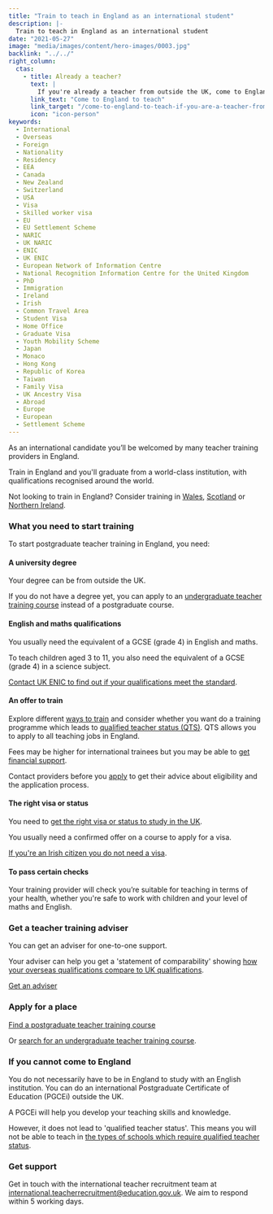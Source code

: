 ```yaml
---
title: "Train to teach in England as an international student"
description: |-
  Train to teach in England as an international student
date: "2021-05-27"
image: "media/images/content/hero-images/0003.jpg"
backlink: "../../"
right_column:
  ctas:
    - title: Already a teacher?
      text: |
        If you're already a teacher from outside the UK, come to England to teach. 
      link_text: "Come to England to teach"
      link_target: "/come-to-england-to-teach-if-you-are-a-teacher-from-outside-the-uk"
      icon: "icon-person"
keywords:
  - International
  - Overseas
  - Foreign
  - Nationality
  - Residency
  - EEA
  - Canada
  - New Zealand
  - Switzerland
  - USA
  - Visa
  - Skilled worker visa
  - EU
  - EU Settlement Scheme
  - NARIC
  - UK NARIC
  - ENIC
  - UK ENIC
  - European Network of Information Centre
  - National Recognition Information Centre for the United Kingdom
  - PhD
  - Immigration
  - Ireland
  - Irish
  - Common Travel Area
  - Student Visa
  - Home Office
  - Graduate Visa
  - Youth Mobility Scheme
  - Japan
  - Monaco
  - Hong Kong
  - Republic of Korea
  - Taiwan
  - Family Visa
  - UK Ancestry Visa
  - Abroad
  - Europe
  - European
  - Settlement Scheme
---
```


As an international candidate you’ll be welcomed by many teacher training providers in England.

Train in England and you'll graduate from a world-class institution, with qualifications recognised around the world.

Not looking to train in England? Consider training in [Wales](https://educators.wales/home), [Scotland](https://teachinscotland.scot/) or [Northern Ireland](https://www.education-ni.gov.uk/articles/initial-teacher-education-courses-northern-ireland).

### What you need to start training

To start postgraduate teacher training in England, you need:

#### A university degree

Your degree can be from outside the UK.

If you do not have a degree yet, you can apply to an [undergraduate teacher training course](https://www.ucas.com/postgraduate/teacher-training/train-teach-england/undergraduate-teacher-training-england) instead of a postgraduate course.

#### English and maths qualifications

You usually need the equivalent of a GCSE (grade 4) in English and maths.

To teach children aged 3 to 11, you also need the equivalent of a GCSE (grade 4) in a science subject.

[Contact UK ENIC to find out if your qualifications meet the standard](https://www.enic.org.uk/).

#### An offer to train

Explore different [ways to train](/ways-to-train) and consider whether you want do a training programme which leads to [qualified teacher status (QTS)](/ways-to-train). QTS allows you to apply to all teaching jobs in England.

Fees may be higher for international trainees but you may be able to [get financial support](https://www.gov.uk/government/publications/train-to-teach-in-england-non-uk-applicants/train-to-teach-in-england-non-uk-applicants#financial-support-for-non-uk-applicants-for-unsalaried-teacher-training-in-england).

Contact providers before you [apply](#apply-for-a-place) to get their advice about eligibility and the application process.

#### The right visa or status

You need to [get the right visa or status to study in the UK](https://www.gov.uk/government/publications/train-to-teach-in-england-non-uk-applicants/train-to-teach-in-england-non-uk-applicants#visas-and-immigration).

You usually need a confirmed offer on a course to apply for a visa.

[If you're an Irish citizen you do not need a visa](https://www.gov.uk/government/publications/common-travel-area-guidance).

#### To pass certain checks

Your training provider will check you’re suitable for teaching in terms of your health, whether you're safe to work with children and your level of maths and English.

### Get a teacher training adviser

You can get an adviser for one-to-one support.

Your adviser can help you get a 'statement of comparability' showing [how your overseas qualifications compare to UK qualifications](https://enic.org.uk/Qualifications/SOC/Default.aspx).

<p class="call-to-action__action">
  <a href="/tta-service">Get an <span>adviser</span></a>
</p>

### Apply for a place

<p class="call-to-action__action">
  <a href="https://www.gov.uk/find-postgraduate-teacher-training-courses">Find a postgraduate teacher training <span>course</span></a>
</p>

Or [search for an undergraduate teacher training course](https://digital.ucas.com/search).

### If you cannot come to England

You do not necessarily have to be in England to study with an English institution. You can do an international Postgraduate Certificate of Education (PGCEi) outside the UK.

A PGCEi will help you develop your teaching skills and knowledge.

However, it does not lead to 'qualified teacher status'. This means you will not be able to teach in [the types of schools which require qualified teacher status](https://www.gov.uk/guidance/qualified-teacher-status-qts#overview).

### Get support

Get in touch with the international teacher recruitment team at international.teacherrecruitment@education.gov.uk. We aim to respond within 5 working days.

